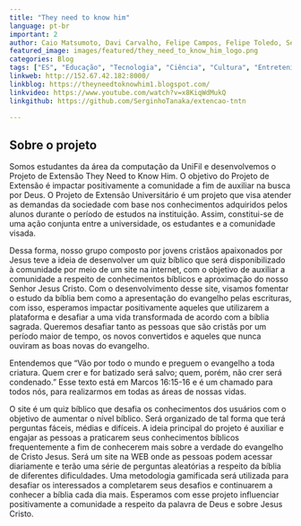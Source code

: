 ```yaml
---
title: "They need to know him"
language: pt-br
important: 2
author: Caio Matsumoto, Davi Carvalho, Felipe Campos, Felipe Toledo, Sergio Tanaka
featured_image: images/featured/they_need_to_know_him_logo.png
categories: Blog
tags: ["ES", "Educação", "Tecnologia", "Ciência", "Cultura", "Entretenimento", "Quiz", "Religião"] 
linkweb: http://152.67.42.182:8000/
linkblog: https://theyneedtoknowhim1.blogspot.com/
linkvideo: https://www.youtube.com/watch?v=x8KiqWdMukQ
linkgithub: https://github.com/SerginhoTanaka/extencao-tntn

---
```


## Sobre o projeto

Somos estudantes da área da computação da UniFil e desenvolvemos o Projeto de Extensão They Need to Know Him. O objetivo do Projeto de Extensão é impactar positivamente a comunidade a fim de auxiliar na busca por Deus. O Projeto de Extensão Universitário é um projeto que visa atender as demandas da sociedade com base nos conhecimentos adquiridos pelos alunos durante o período de estudos na instituição. Assim, constitui-se de uma ação conjunta entre a universidade, os estudantes e a comunidade visada.

Dessa forma, nosso grupo composto por jovens cristãos apaixonados por Jesus teve a ideia de desenvolver um quiz bíblico que será disponibilizado à comunidade por meio de um site na internet, com o objetivo de auxiliar a comunidade a respeito de conhecimentos bíblicos e aproximação do nosso Senhor Jesus Cristo. Com o desenvolvimento desse site, visamos fomentar o estudo da bíblia bem como a apresentação do evangelho pelas escrituras, com isso, esperamos impactar positivamente aqueles que utilizarem a plataforma e desafiar a uma vida transformada de acordo com a bíblia sagrada. Queremos desafiar tanto as pessoas que são cristãs por um período maior de tempo, os novos convertidos e aqueles que nunca ouviram as boas novas do evangelho.

Entendemos que “Vão por todo o mundo e preguem o evangelho a toda criatura. Quem crer e for batizado será salvo; quem, porém, não crer será condenado.” Esse texto está em Marcos 16:15-16 e é um chamado para todos nós, para realizarmos em todas as áreas de nossas vidas.

O site é um quiz bíblico que desafia os conhecimentos dos usuários com o objetivo de aumentar o nível bíblico. Será organizado de tal forma que terá perguntas fáceis, médias e difíceis. A ideia principal do projeto é auxiliar e engajar as pessoas a praticarem seus conhecimentos bíblicos frequentemente a fim de conhecerem mais sobre a verdade do evangelho de Cristo Jesus. Será um site na WEB onde as pessoas podem acessar diariamente e terão uma série de perguntas aleatórias a respeito da bíblia de diferentes dificuldades. Uma metodologia gamificada será utilizada para desafiar os interessados a completarem seus desafios e continuarem a conhecer a bíblia cada dia mais. Esperamos com esse projeto influenciar positivamente a comunidade a respeito da palavra de Deus e sobre Jesus Cristo.

